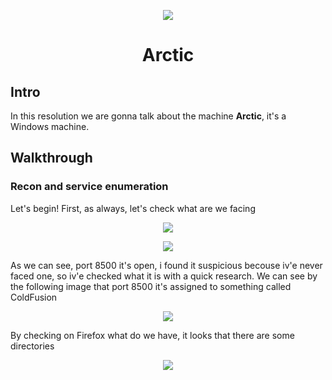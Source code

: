 <p align="center">
  <img src="https://github.com/Warrior9912/Hack-the-Box-Walkthroughs/assets/34217036/adb618d8-13e7-47f4-af38-cbee53f3b206">
</p>

<h1 align="center">Arctic</h1>

<h2>Intro</h2>
<p>In this resolution we are gonna talk about the machine <strong>Arctic</strong>, it's a Windows machine.</p>

<h2>Walkthrough</h2>

<h3>Recon and service enumeration</h3>

<p>Let's begin! First, as always, let's check what are we facing</p>

<p align="center">
  <img src="https://github.com/Warrior9912/Hack-the-Box-Walkthroughs/assets/34217036/0d524819-b4ff-406b-9c05-ed3836d0d564">
</p>

<p align="center">
  <img src="https://github.com/Warrior9912/Hack-the-Box-Walkthroughs/assets/34217036/c42d893c-6c76-442d-9858-bec06143b638">
</p>

<p>As we can see, port 8500 it's open, i found it suspicious becouse iv'e never faced one, so iv'e checked what it is with a quick research. We can see by the following image that port 8500 it's assigned to something
called ColdFusion</p>

<p align="center">
  <img src="https://github.com/Warrior9912/Hack-the-Box-Walkthroughs/assets/34217036/5323520f-ba94-490b-9d94-bb80f61127ca">
</p>

<p>By checking on Firefox what do we have, it looks that there are some directories</p>

<p align="center">
  <img src="https://github.com/Warrior9912/Hack-the-Box-Walkthroughs/assets/34217036/ac67ed0e-3dac-4894-9afb-5979d715fa4c">
</p>

